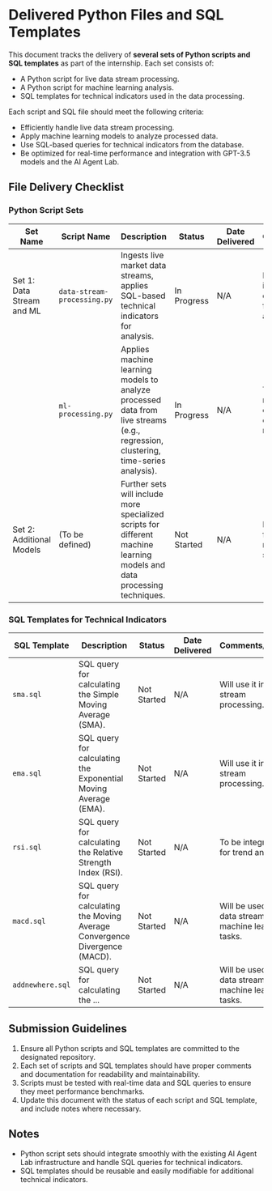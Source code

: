 # Delivered Python Files and SQL Templates

This document tracks the delivery of **several sets of Python scripts and SQL templates** as part of the internship. Each set consists of:
- A Python script for live data stream processing.
- A Python script for machine learning analysis.
- SQL templates for technical indicators used in the data processing.

Each script and SQL file should meet the following criteria:
- Efficiently handle live data stream processing.
- Apply machine learning models to analyze processed data.
- Use SQL-based queries for technical indicators from the database.
- Be optimized for real-time performance and integration with GPT-3.5 models and the AI Agent Lab.

## File Delivery Checklist

### Python Script Sets

| Set Name                   | Script Name                | Description                                                     | Status    | Date Delivered | Comments/Notes                   |
|----------------------------|----------------------------|-----------------------------------------------------------------|-----------|----------------|----------------------------------|
| Set 1: Data Stream and ML   | `data-stream-processing.py` | Ingests live market data streams, applies SQL-based technical indicators for analysis. | In Progress | N/A            | Handles live data ingestion and SQL query execution for technical analysis. |
|                            | `ml-processing.py`          | Applies machine learning models to analyze processed data from live streams (e.g., regression, clustering, time-series analysis). | In Progress | N/A            | To implement regression and clustering models on SQL query results. |
| Set 2: Additional Models    | (To be defined)             | Further sets will include more specialized scripts for different machine learning models and data processing techniques. | Not Started | N/A            | Future sets will focus on specific models and data sources. |

### SQL Templates for Technical Indicators

| SQL Template   | Description                                               | Status    | Date Delivered | Comments/Notes |
|----------------|-----------------------------------------------------------|-----------|----------------|----------------|
| `sma.sql`      | SQL query for calculating the Simple Moving Average (SMA). | Not Started | N/A            | Will use it in data stream processing. |
| `ema.sql`      | SQL query for calculating the Exponential Moving Average (EMA). | Not Started | N/A            | Will use it in data stream processing. |
| `rsi.sql`      | SQL query for calculating the Relative Strength Index (RSI). | Not Started | N/A            | To be integrated for trend analysis. |
| `macd.sql`     | SQL query for calculating the Moving Average Convergence Divergence (MACD). | Not Started | N/A            | Will be used in data stream and machine learning tasks. |
| `addnewhere.sql`     | SQL query for calculating the ... | Not Started | N/A            | Will be used in data stream and machine learning tasks. |
## Submission Guidelines

1. Ensure all Python scripts and SQL templates are committed to the designated repository.
2. Each set of scripts and SQL templates should have proper comments and documentation for readability and maintainability.
3. Scripts must be tested with real-time data and SQL queries to ensure they meet performance benchmarks.
4. Update this document with the status of each script and SQL template, and include notes where necessary.

## Notes

- Python script sets should integrate smoothly with the existing AI Agent Lab infrastructure and handle SQL queries for technical indicators.
- SQL templates should be reusable and easily modifiable for additional technical indicators.


